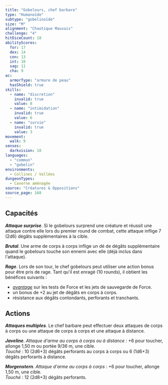 ```yaml
---
title: "Gobelours, chef barbare"
type: "Humanoïde"
subtype: "gobelinoïde"
size: "M"
alignment: "Chaotique Mauvais"
challenge: "4"
hitDiceCount: 10
abilityScores:
  for: 17
  dex: 14
  con: 13
  int: 10
  sag: 11
  cha: 9
ac:
  armorType: "armure de peau"
  hasShield: true
skills:
  - name: "discretion"
    invalid: true
    value: 8
  - name: "intimidation"
    invalid: true
    value: 6
  - name: "survie"
    invalid: true
    value: 3
movement:
  walk: 9
senses:
  darkvision: 18
languages:
  - "commun"
  - "gobelin"
environments:
  - Collines / Vallées
dungeonTypes:
  - Caverne aménagée
source: "Créatures & Oppositions"
source_page: 168
---
```

## Capacités
_**Attaque surprise**_. Si le gobelours surprend une créature et réussit une attaque contre elle lors du premier round de combat, cette attaque inflige 7 (2d6) dégâts supplémentaires à la cible.

_**Brutal**_. Une arme de corps à corps inflige un dé de dégâts supplémentaire quand le gobelours touche son ennemi avec elle (déjà inclus dans l'attaque).

_**Rage**_. Lors de son tour, le chef gobelours peut utiliser une action bonus pour être pris de rage. Tant qu'il est enragé (10 rounds), il obtient les bénéfices suivants :
* [_avantage_](/utiliser-les-caracteristiques/#avantage-et-desavantage) sur les tests de Force et les jets de sauvegarde de Force.
* un bonus de +2 au jet de dégâts en corps à corps.
* résistance aux dégâts contondants, perforants et tranchants.

## Actions
_**Attaques multiples**_. Le chef barbare peut effectuer deux attaques de corps à corps ou une attaque de corps à corps et une attaque à distance.

_**Javeline**_. _Attaque d'arme au corps à corps ou à distance_ : +6 pour toucher, allonge 1,50 m ou portée 9/36 m, une cible.  
_Touché_ : 10 (2d6+3) dégâts perforants au corps à corps ou 6 (1d6+3) dégâts perforants à distance.

_**Morgenstern**_. _Attaque d'arme au corps à corps_ : +6 pour toucher, allonge 1,50 m, une cible.  
_Touché_ : 12 (2d8+3) dégâts perforants.
